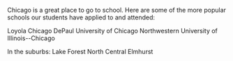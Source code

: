 
Chicago is a great place to go to school. Here are some of the more popular schools our students have applied to and attended:

Loyola Chicago
DePaul
University of Chicago
Northwestern
University of Illinois--Chicago

In the suburbs:
Lake Forest
North Central
Elmhurst
